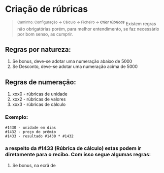 # Criação de rúbricas
> <sup>Caminho: Configuração -> Cálculo -> Ficheiro -> ***Criar rúbricas***</sup>
> Existem regras não obrigatórias porém, para melhor entendimento, se faz necessário por bom senso, as cumprir.
## Regras por natureza:
1. Se bonus, deve-se adotar uma numeração abaixo de 5000
2. Se Desconto, deve-se adotar uma numeração acima de 5000
## Regras de numeração:
1. xxx0 - rúbricas de unidade
2. xxx2 - rúbricas de valores 
3. xxx3 - rúbricas de cálculo 
### Exemplo: 
```
#1430 - unidade em dias
#1432 - preço do prêmio 
#1433 - resultado #1430 * #1432
```
### a respeito da #1433 (Rúbrica de cálculo) estas podem ir diretamente para o recibo. Com isso segue algumas regras:
1. Se bonus, na ecrã de 